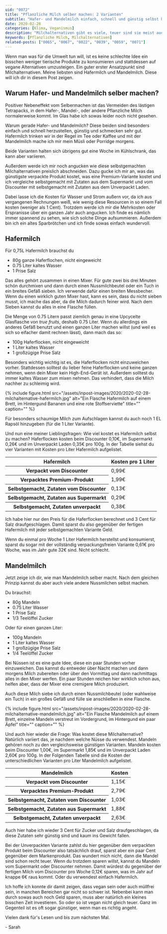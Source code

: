 ```yaml
---
uid: "0072"
title: "Pflanzliche Milch selber machen: 2 Varianten"
subtitle: "Hafer- und Mandelmilch einfach, schnell und günstig selbst herstellen."
date: 2020-02-28
categories: [Klima, Veganismus]
description: "Milchalternativen gibt es viele, teuer sind sie meist auch. Dabei lässt sich pflanzliche Milch einfach und günstig selber machen."
keywords: [Pflanzliche Milch, Milchalternativen]
related-posts: ["0065", "0067", "0022", "0039", "0059", "0071"]
---
```

Wenn man was für die Umwelt tun will, ist es keine schlechte Idee ein bisschen weniger tierische Produkte zu konsumieren und stattdessen auf vegane Alternativen umzusteigen. Ein guter erster Ansatzpunkt sind Milchalternativen. Meine liebsten sind Hafermilch und Mandelmilch. Diese will ich dir in diesem Post zeigen.

## Warum Hafer- und Mandelmilch selber machen?
Positiver Nebeneffekt vom Selbermachen ist das Vermeiden des lästigen Tetrapacks, in dem Hafer-, Mandel-, oder andere Pflanzliche Milch normalerweise kommt. Im Glas habe ich sowas leider noch nicht gesehen.

Warum gerade Hafer- und Mandelmilch? Diese beiden sind besonders einfach und schnell herzustellen, günstig und schmecken sehr gut. Hafermilch trinken wir in der Regel im Tee oder Kaffee und mit der Mandelmilch mache ich mir mein Müsli oder Porridge morgens.

Beide Varianten halten sich übrigens gut eine Woche im Kühlschrank, das kann aber variieren.

Außerdem werde ich mir noch angucken wie diese selbstgemachten Milchalternativen preislich abschneiden. Dazu gucke ich mir an, was das günstigste verpackte Produkt kostet, was eine Premium-Variante kostet und ich vergleiche selbstgemacht mit Zutaten aus dem Supermarkt und vom Discounter mit selbstgemacht mit Zutaten aus dem Unverpackt Laden.

Dabei lasse ich die Kosten für Wasser und Strom außern vor, da ich aus vergangenen Rechnungen weiß, wie wenig diese Resourcen in so einem Fall kosten (weniger als 1 Cent). Trotzdem werde ich mir die Mehrkosten oder Erspranisse über ein ganzen Jahr auch angucken. Ich finde es nämlich immer spannend zu sehen, wie sich solche Dinge aufsummieren. Außerdem bin ich ein altes Sparbrötchen und ich finde sowas einfach wundervoll.

## Hafermilch
Für 0,75L Hafermilch brauchst du
- 80g ganze Haferflochen, nicht eingeweicht
- 0.75 Liter kaltes Wasser
- 1 Prise Salz

Das alles gehört zusammen in einen Mixer. Für gute zwei bis drei Minuten schön durchmixen und dann durch einen Nussmilchbeutel oder ein Tuch in ein breites Gefäß sieben. Ich verwende dafür einen breiten Messbecher. Wenn du einen wirklich guten Mixer hast, kann es sein, dass du nicht sieben musst, ich mache das aber, da die Milch dadurch feiner wird. Nach dem Sieben kannst du alles in eine Flasche füllen.

Die Menge von 0.75 Litern passt ziemlich genau in eine Upcycelte Glasflasche von _true fruits_, deshalb 0.75 Liter. Wenn du allerdings ein anderes Gefäß benutzt und einen ganzen Liter machen willst (und weil es sich so eifacher damit rechnen lässt), dann mach das so:
- 100g Haferflocken, nicht eingeweicht
- 1 Liter kaltes Wasser
- 1 großzügige Prise Salz

Besonders wichtig wichtig ist es, die Haferflocken nicht einzuweichen vorher. Stattdessen solltest du lieber feine Haferflocken und keine ganzen nehmen, wenn dein Mixer kein High-End-Gerät ist. Außerdem solltest du immer kaltes Wasser zum mixen nehmen. Das verhindert, dass die Milch nachher zu schleimig wird.

{% include figure.html src="/assets/inpost-images/2020/2020-02-28-milchalternative-hafermilch.jpg" alt="Ein Flasche Hafermilch auf einem Brett, im Hintergund Bananen und eine rote Stoffserviette" title="" caption="" %}

Für besonders schaumige Milch zum Aufschlagen kannst du auch noch 1 EL Rapsöl hinzugeben (für die 1 Liter Variante).

Und nun eine meiner Lieblingsfragen: Wie viel kostet es Hafermilch selbst zu machen? Haferflocken kosten beim Discounter 0,10€, im Supermarkt 0,26€ und im Unverpackt Laden 0,35€ pro 100g. In der Tabelle siehst du vier Varianten mit Kosten pro Liter Hafermilch aufgelistet.

<table>
  <thead>
    <tr>
      <th>Hafermilch</th>
      <th>Kosten pro 1 Liter</th>
    </tr>
  </thead>
  <tbody>
    <tr>
      <th>Verpackt vom Discounter</th>
      <td data-label="Kosten pro 1 Liter">0,99€</td>
    </tr>
    <tr>
      <th>Verpacktes Premium-Produkt</th>
      <td data-label="Kosten pro 1 Liter">1,99€</td>
    </tr>
    <tr>
      <th>Selbstgemacht, Zutaten vom Discounter</th>
      <td data-label="Kosten pro 1 Liter">0,13€</td>
    </tr>
    <tr>
      <th>Selbstgemacht, Zutaten aus Supermarkt</th>
      <td data-label="Kosten pro 1 Liter">0,29€</td>
    </tr>
    <tr>
      <th>Selbstgemacht, Zutaten unverpackt</th>
      <td data-label="Kosten pro 1 Liter">0,38€</td>
    </tr>
  </tbody>
</table>

Ich habe hier nur den Preis für die Haferflocken berechnet und 3 Cent für Salz draufgeschlagen. Damit sparst du also gegenüber der fertigen Hafermilch mit jeder selbstgemachten Variante Geld.

Wenn du einmal pro Woche 1 Liter Hafermilch herstellst und konsumierst, sparst du sogar mit der vollständig verpackungsfreien Variante 0,61€ pro Woche, was im Jahr gute 32€ sind. Nicht schlecht.

## Mandelmilch
Jetzt zeige ich dir, wie man Mandelmilch selber macht. Nach dem gleichen Prinzip kannst du aber auch viele andere Nussmilchen selbst machen.

Du brauchst:
- 80g Mandeln
- 0.75 Liter Wasser
- 1 Prise Salz
- 1/3 Teelöffel Zucker

Oder für einen ganzen Liter:
- 100g Mandeln
- 1 Liter kaltes Wasser
- 1 großzügige Prise Salz
- 1/4 Teelöffel Zucker

Bei Nüssen ist es eine gute Idee, diese ein paar Stunden vorher einzuweichen. Das kannst du entweder über Nacht machen und dann morgens Milch zubereiten oder über den Vormittag und dann nachmittags alles in den Mixer werfen. Ein paar Stunden reichen hier wirklich schon aus, helfen aber, dass der Mixer eine cremigere Milch produziert.

Auch diese Milch siebe ich durch einen Nussmilchbeutel (oder wahlweise ein Tuch) in ein großes Gefäß und fülle sie anschließen in eine Flasche.

{% include figure.html src="/assets/inpost-images/2020/2020-02-28-milchalternative-mandelmilch.jpg" alt="Ein Flasche Mandelmilch auf einem Brett, einzelne Mandeln verstreut im Vordergrund, im Hintergund ein paar Äpfel" title="" caption="" %}

Und auch hier wieder die Frage: Was kostet diese Milchalternative? Natürlich variiert das, je nachdem welche Nüsse du verwendest. Mandeln gehören noch zu den vergleichsweise günstigen Varianten. Mandeln kosten beim Discounter 1,00€, im Supermarkt 1,85€ und im Unverpackt Laden 2,60€ pro 100g. In der Folgenden Tabelle sind die Kosten der unterschiedlichen Varianten pro Liter Mandelmilch aufgelistet.

<table>
  <thead>
    <tr>
      <th>Mandelmilch</th>
      <th>Kosten</th>
    </tr>
  </thead>
  <tbody>
    <tr>
      <th>Verpackt vom Discounter</th>
      <td data-label="Kosten pro 1 Liter">1,15€</td>
    </tr>
    <tr>
      <th>Verpacktes Premium-Produkt</th>
      <td data-label="Kosten pro 1 Liter">2,79€</td>
    </tr>
    <tr>
      <th>Selbstgemacht, Zutaten vom Discounter</th>
      <td data-label="Kosten pro 1 Liter">1,03€</td>
    </tr>
    <tr>
      <th>Selbstgemacht, Zutaten aus Supermarkt</th>
      <td data-label="Kosten pro 1 Liter">1,88€</td>
    </tr>
    <tr>
      <th>Selbstgemacht, Zutaten unverpackt</th>
      <td data-label="Kosten pro 1 Liter">2,63€</td>
    </tr>
  </tbody>
</table>

Auch hier habe ich wieder 3 Cent für Zucker und Salz draufgeschlagen, da diese Zutaten sehr günstig sind und kaum ins Gewicht fallen.

Bei der Unverpackten Variante zahlst du hier gegenüber dem verpackten Produkt beim Discounter also tatsächlich drauf, sparst aber ein paar Cent gegenüber dem Markenprodukt. Das wundert mich nicht, dann die Mandel sind schon recht teuer. Wenn du trotzdem sparen willst, kannst du Mandeln vom Supermarkt oder Discounter nehmen. Damit würdest du gegenüber der fertigen Milch vom Discounter pro Woche 0,12€ sparen, was im Jahr auf knappe 6€ raus kommt. Oder du verwendest einfach Hafermilch.

Ich hoffe ich konnte dir damit zeigen, dass vegan sein oder auch müllfrei sein, in manchen Bereichen gar nicht so schwer ist. Nebenbei kann man durch sowas auch noch Geld sparen, muss aber natürlich ein kleines bisschen Zeit investieren. So oder so ist vegan nicht gleich teuer. Ganz im Gegenteil ist es oft sogar günstiger, wenn man es richtig angeht.

Vielen dank für's Lesen und bis zum nächsten Mal.

\- Sarah
